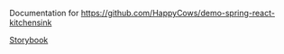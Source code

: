 ---
---

Documentation for <https://github.com/HappyCows/demo-spring-react-kitchensink>

[Storybook](storybook)
